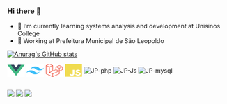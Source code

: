 ### Hi there 👋

- 🌱 I’m currently learning systems analysis and development at Unisinos College 
- 🔭 Working at Prefeitura Municipal de São Leopoldo

[![Anurag's GitHub stats](https://github-readme-stats.vercel.app/api?username=JoaoPedroMViana&show_icons=true&theme=dark)](https://github.com/anuraghazra/github-readme-stats)

<div>
  <img align="center" alt="JP-HTML" height="30" width="40" src="https://raw.githubusercontent.com/devicons/devicon/master/icons/vuejs/vuejs-original.svg">
  <img align="center" alt="JP-CSS" height="30" width="40" src="https://raw.githubusercontent.com/devicons/devicon/master/icons/tailwindcss/tailwindcss-original.svg">
  <img align="center" alt="JP-Js" height="30" width="40" src="https://raw.githubusercontent.com/devicons/devicon/master/icons/laravel/laravel-original.svg">
  <img align="center" alt="JP-Js" height="30" width="40" src="https://raw.githubusercontent.com/devicons/devicon/master/icons/javascript/javascript-plain.svg">
  <img align="center" alt="JP-php" width="40" height="40" src="https://img.icons8.com/officel/30/php-logo.png"/>
  <img align="center" alt="JP-Js" width="48" height="48" src="https://img.icons8.com/color/48/java-coffee-cup-logo--v1.png"/>
  <img align="center" alt="JP-mysql"  width="48" height="48" src="https://img.icons8.com/color/48/mysql-logo.png"/>
</div>

  ##
  
  <div> 
  <a href="https://instagram.com/joao.pedro_05" target="_blank"><img src="https://img.shields.io/badge/-Instagram-%23E4405F?style=for-the-badge&logo=instagram&logoColor=white" target="_blank"></a> 
  <a href = "mailto:jpmeloviana738@gmail.com"><img src="https://img.shields.io/badge/-Gmail-%23333?style=for-the-badge&logo=gmail&logoColor=white" target="_blank"></a>
  <a href="https://www.linkedin.com/in/joão-pedro-melo-viana-184527254" target="_blank"><img src="https://img.shields.io/badge/-LinkedIn-%230077B5?style=for-the-badge&logo=linkedin&logoColor=white" target="_blank"></a> 
</div>




